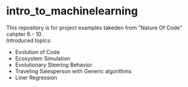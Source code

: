 # intro_to_machinelearning
This repository is for project examples takeden from "Nature Of Code" cahpter 6 - 10.<br />
Introduced topics:
- Evolution of Code
- Ecosystem Simulation
- Evolutionary Steering Behavior
- Traveling Salesperson with Generic algorithms
- Liner Regression